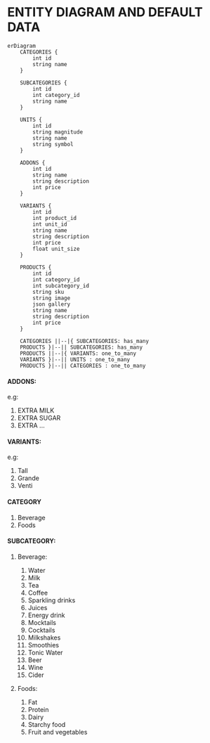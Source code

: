 # ENTITY DIAGRAM AND DEFAULT DATA

```mermaid
erDiagram
    CATEGORIES {
        int id
        string name
    }
    
    SUBCATEGORIES {
        int id
        int category_id
        string name
    }
    
    UNITS { 
        int id
        string magnitude
        string name
        string symbol
    }
    
    ADDONS {
        int id
        string name
        string description 
        int price
    }
    
    VARIANTS {
        int id
        int product_id
        int unit_id
        string name
        string description 
        int price
        float unit_size
    }
    
    PRODUCTS {
        int id  
        int category_id
        int subcategory_id
        string sku
        string image
        json gallery
        string name
        string description
        int price
    }
 
    CATEGORIES ||--|{ SUBCATEGORIES: has_many
    PRODUCTS }|--|| SUBCATEGORIES: has_many
    PRODUCTS ||--|{ VARIANTS: one_to_many
    VARIANTS }|--|| UNITS : one_to_many
    PRODUCTS }|--|| CATEGORIES : one_to_many
```
#### ADDONS:
e.g:
1. EXTRA MILK
2. EXTRA SUGAR
3. EXTRA ...

#### VARIANTS: 
e.g:
1. Tall
2. Grande
3. Venti

#### CATEGORY
1. Beverage
2. Foods

#### SUBCATEGORY:
1. Beverage:
   1. Water
   2. Milk
   3. Tea
   4. Coffee
   5. Sparkling drinks
   6. Juices
   7. Energy drink
   8. Mocktails
   9. Cocktails
   10. Milkshakes
   11. Smoothies
   12. Tonic Water
   13. Beer
   14. Wine
   15. Cider

2. Foods:
   1. Fat
   2. Protein
   3. Dairy
   4. Starchy food
   5. Fruit and vegetables
